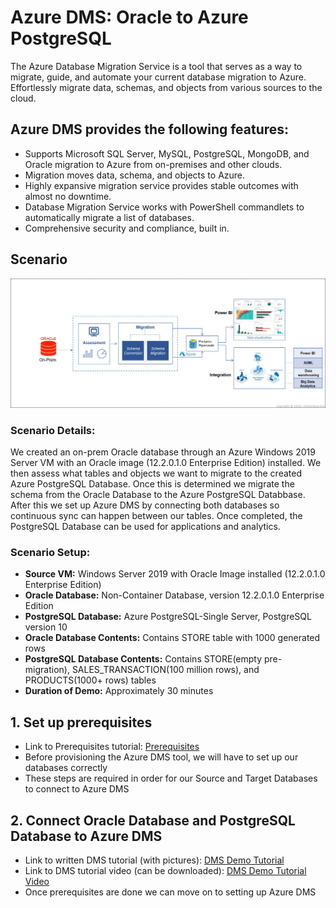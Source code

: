 # Azure DMS: Oracle to Azure PostgreSQL

The Azure Database Migration Service is a tool that serves as a way to migrate, guide, and automate your current database migration to Azure. Effortlessly migrate data, schemas, and objects from various sources to the cloud.

## Azure DMS provides the following features:
* Supports Microsoft SQL Server, MySQL, PostgreSQL, MongoDB, and Oracle migration to Azure from on-premises and other clouds.
* Migration moves data, schema, and objects to Azure.
* Highly expansive migration service provides stable outcomes with almost no downtime.
* Database Migration Service works with PowerShell commandlets to automatically migrate a list of databases.
* Comprehensive security and compliance, built in.



## **Scenario**

<img src="./Images/14.png" style="background:none; border:none; box-shadow:none;">


### **Scenario Details:** <br />
We created an on-prem Oracle database through an Azure Windows 2019 Server VM with an Oracle image (12.2.0.1.0 Enterprise Edition) installed. We then assess what tables and objects we want to migrate to the created Azure PostgreSQL Database. Once this is determined we migrate the schema from the Oracle Database to the Azure PostgreSQL Databbase. After this we set up Azure DMS by connecting both databases so continuous sync can happen between our tables. Once completed, the PostgreSQL Database can be used for applications and analytics.


### **Scenario Setup:**

* **Source VM:** Windows Server 2019 with Oracle Image installed (12.2.0.1.0 Enterprise Edition)
* **Oracle Database:** Non-Container Database, version 12.2.0.1.0 Enterprise Edition
* **PostgreSQL Database:** Azure PostgreSQL-Single Server, PostgreSQL version 10
* **Oracle Database Contents:** Contains STORE table with 1000 generated rows
* **PostgreSQL Database Contents:** Contains STORE(empty pre-migration), SALES_TRANSACTION(100 million rows), and PRODUCTS(1000+ rows) tables
* **Duration of Demo:** Approximately 30 minutes

## 1. Set up prerequisites
* Link to Prerequisites tutorial: [Prerequisites](https://github.com/Click2Cloud/azure-oracle-migration/blob/master/Prerequisites/PREREQUISITES.md)
* Before provisioning the Azure DMS tool, we will have to set up our databases correctly
* These steps are required in order for our Source and Target Databases to connect to Azure DMS


## 2. Connect Oracle Database and PostgreSQL Database to Azure DMS
* Link to written DMS tutorial (with pictures): [DMS Demo Tutorial](https://github.com/Click2Cloud/azure-oracle-migration/blob/master/Tutorials/DMStutorial.md)
* Link to DMS tutorial video (can be downloaded): [DMS Demo Tutorial Video](https://github.com/Click2Cloud/azure-oracle-migration/blob/master//Videos/azuredmsproject.mp4)
* Once prerequisites are done we can move on to setting up Azure DMS





